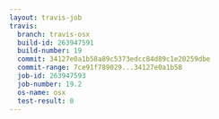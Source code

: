 ```yaml
---
layout: travis-job
travis:
  branch: travis-osx
  build-id: 263947591
  build-number: 19
  commit: 34127e0a1b58a89c5373edcc84d89c1e20259dbe
  commit-range: 7ce91f789029...34127e0a1b58
  job-id: 263947593
  job-number: 19.2
  os-name: osx
  test-result: 0
---
```


